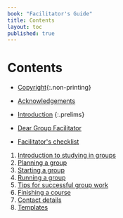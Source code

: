 ```yaml
---
book: "Facilitator's Guide"
title: Contents
layout: toc
published: true
---
```


# Contents

*	[Copyright](0-2-copyright.html){:.non-printing}
*	[Acknowledgements](0-4-acknowledgements.html)
*	[Introduction](0-5-intro.html)
{:.prelims}

*	[Dear Group Facilitator](0-6-dear-group-leader.html)
*	[Facilitator's checklist](0-7-checklist.html)

1.	[Introduction to studying in groups](1.html)
1.	[Planning a group](2.html)
1.	[Starting a group](3.html)
1.	[Running a group](4.html)
1.	[Tips for successful group work](5.html)
1.	[Finishing a course](6.html)
1.	[Contact details](7.html)
1.	[Templates](8.html)